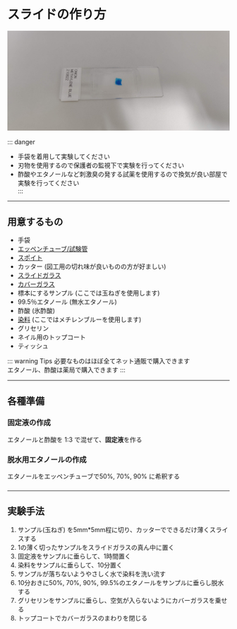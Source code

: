 # スライドの作り方

![玉ねぎのスライド](/docs/images/onionslide.jpg)
 

::: danger
- 手袋を着用して実験してください
- 刃物を使用するので保護者の監視下で実験を行ってください
- 酢酸やエタノールなど刺激臭の発する試薬を使用するので換気が良い部屋で実験を行ってください  
:::

---
## 用意するもの
- 手袋
- [エッペンチューブ/試験管](https://www.monotaro.com/p/3468/0642) 
- [スポイト](https://www.monotaro.com/p/3468/0633)  
- カッター (図工用の切れ味が良いものの方が好ましい)
- [スライドガラス](https://www.monotaro.com/g/02564097)
- [カバーガラス](https://www.monotaro.com/p/0300/9693)
- 標本にするサンプル (ここでは玉ねぎを使用します)
- 99.5％エタノール (無水エタノール)
- 酢酸 (氷酢酸)
- [染料](https://www.monotaro.com/p/2322/4242) (ここではメチレンブルーを使用します)
- グリセリン
- ネイル用のトップコート
- ティッシュ

::: warning Tips
必要なものはほぼ全てネット通販で購入できます  
エタノール、酢酸は薬局で購入できます
:::

---

## 各種準備

### 固定液の作成
エタノールと酢酸を 1:3 で混ぜて、**固定液**を作る

###  脱水用エタノールの作成
エタノールをエッペンチューブで50%, 70%, 90% に希釈する

### 

---

## 実験手法

1. サンプル(玉ねぎ) を5mm*5mm程に切り、カッターでできるだけ薄くスライスする
2. 1の薄く切ったサンプルをスライドガラスの真ん中に置く
3. 固定液をサンプルに垂らして、1時間置く
4. 染料をサンプルに垂らして、10分置く
5. サンプルが落ちないようやさしく水で染料を洗い流す
5. 10分おきに50%, 70%, 90%, 99.5%のエタノールをサンプルに垂らし脱水する
6. グリセリンをサンプルに垂らし、空気が入らないようにカバーガラスを乗せる
7. トップコートでカバーガラスのまわりを閉じる